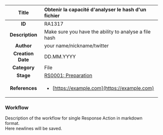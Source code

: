 | Title                       | Obtenir la capacité d'analyser le hash d'un fichier         |
|:---------------------------:|:--------------------|
| **ID**                      | RA1317            |
| **Description**             | Make sure you have the ability to analyse a file hash   |
| **Author**                  | your name/nickname/twitter        |
| **Creation Date**           | DD.MM.YYYY |
| **Category**                | File      |
| **Stage**                   |[RS0001: Preparation](../Response_Stages/RS0001.md)| 
| **References** |<ul><li>[https://example.com](https://example.com)</li></ul>|

### Workflow

Description of the workflow for single Response Action in markdown format.  
Here newlines will be saved.  
